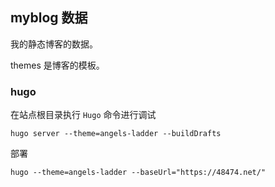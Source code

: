 myblog 数据
------
我的静态博客的数据。

themes 是博客的模板。

### hugo 


在站点根目录执行 `Hugo` 命令进行调试
```shell
hugo server --theme=angels-ladder --buildDrafts
```

部署
```shell
hugo --theme=angels-ladder --baseUrl="https://48474.net/"
```
